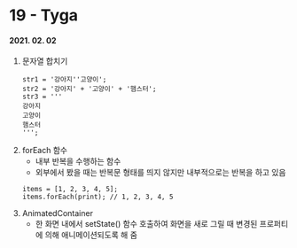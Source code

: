 19 - Tyga
========
#### 2021. 02. 02

1. 문자열 합치기
    ```
    str1 = '강아지''고양이';
    str2 = '강아지' + '고양이' + '햄스터';
    str3 = '''
    강아지
    고양이
    햄스터
    ''';
    
    ```
2. forEach 함수
    - 내부 반복을 수행하는 함수
    - 외부에서 봤을 때는 반복문 형태를 띄지 않지만 내부적으로는 반복을 하고 있음
    ```
    items = [1, 2, 3, 4, 5];
    items.forEach(print); // 1, 2, 3, 4, 5
    ```
3. AnimatedContainer
    - 한 화면 내에서 setState() 함수 호출하여 화면을 새로 그릴 때 변경된 프로퍼티에 의해 애니메이션되도록 해 줌
